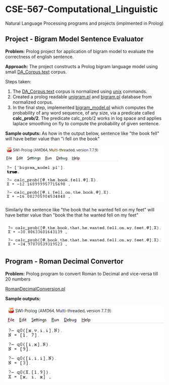 # CSE-567-Computational_Linguistic
Natural Language Processing programs and projects (implmented in Prolog)
##
## Project - Bigram Model Sentence Evaluator
**Problem:** Prolog project for application of bigram model to evaluate the correctness of english sentence.

**Approach:**
The project constructs a Prolog bigram language model using small [DA_Corpus.text](bigram-sentense-evaluator/DA_Corpus.txt) corpus.

Steps taken:

1. The [DA_Corpus.text](bigram-sentense-evaluator/DA_Corpus.txt) corpus is normalized using [unix](bigram-sentense-evaluator/unix_commands.txt) commands.
2. Created a prolog readable [unigram.pl](bigram-sentense-evaluator/unigrams.pl) and [bigram.pl](bigram-sentense-evaluator/bigrams.pl) database from normalized corpus.
3. In the final step, implemented [bigram_model.pl](bigram-sentense-evaluator/bigram_model.pl) which computes the probability of any word sequence, of any size, via a predicate called **calc_prob/2**. The predicate calc_prob/2 works in log space and applies laplace smoothing on fly to compute the probability of given sentence.

**Sample outputs:** 
As how in the output below, sentence like "the book fell" will have better value than "i fell on the book"

![output1](bigram-sentense-evaluator/output/output1.png)

Similarly the sentence like "the book that he wanted fell on my feet" will have better value than "book the that he wanted fell on my feet"

![output2](bigram-sentense-evaluator/output/output2.png)

##
## Program - Roman Decimal Convertor
**Problem:** Prolog program to convert Roman to Decimal and vice-versa till 20 numbers

[RomanDecimalConversion.pl](roman-decimal-convertor/RomanDecimalConversion.pl)

**Sample outputs:** 

![output](roman-decimal-convertor/output/output.png)


